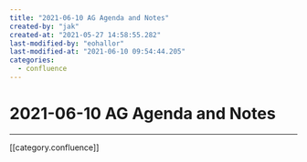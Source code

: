 ```yaml
---
title: "2021-06-10 AG Agenda and Notes"
created-by: "jak"
created-at: "2021-05-27 14:58:55.282"
last-modified-by: "eohallor"
last-modified-at: "2021-06-10 09:54:44.205"
categories:
  - confluence
---
```


# 2021-06-10 AG Agenda and Notes


---

[[category.confluence]]
